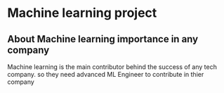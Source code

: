 # Machine learning project 
## About Machine learning importance in any company
Machine learning is the main contributor behind the success of any tech company. so they need advanced ML Engineer to contribute in thier company
